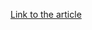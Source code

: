 [Link to the article](https://www.akamai.com/blog/security/2024/aug/nist-cybersecurity-framework-and-api-security)
